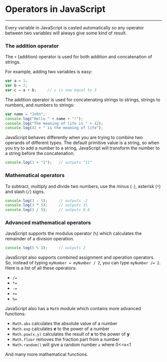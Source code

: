 # Operators in JavaScript

---

Every variable in JavaScript is casted automatically so any operator between two variables will always give some kind of result.

### The addition operator

The `+` (addition) operator is used for both addition and concatenation of strings.

For example, adding two variables is easy:

```javascript
var a = 1;
var b = 2;
var c = a + b;     // c is now equal to 3
```

The addition operator is used for concatenating strings to strings, strings to numbers, and numbers to strings:

```javascript
var name = "John";
console.log("Hello " + name + "!");
console.log("The meaning of life is " + 42);
console.log(42 + " is the meaning of life");
```

JavaScript behaves differently when you are trying to combine two operands of different types. The default primitive value is a string, so when you try to add a number to a string, JavaScript will transform the number to a string before the concatenation.

```javascript
console.log(1 + "1");   // outputs "11"
```

### Mathematical operators

To subtract, multiply and divide two numbers, use the minus (`-`), asterisk (`*`) and slash (`/`) signs.

```javascript
console.log(3 - 5);     // outputs -2
console.log(3 * 5);     // outputs 15
console.log(3 / 5);     // outputs 0.6
```

### Advanced mathematical operators

JavaScript supports the modulus operator (`%`) which calculates the remainder of a division operation.

```javascript
console.log(5 % 3);     // outputs 2
```

JavaScript also supports combined assignment and operation operators. So, instead of typing `myNumber = myNumber / 2`, you can type `myNumber /= 2`. Here is a list of all these operators:

-   `/=`
-   `*=`
-   `-=`
-   `+=`
-   `%=`

JavaScript also has a `Math` module which contains more advanced functions:

-   `Math.abs` calculates the absolute value of a number
-   `Math.exp` calculates **e** to the power of a number
-   `Math.pow(x,y)` calculates the result of **x** to the power of **y**
-   `Math.floor` removes the fraction part from a number
-   `Math.random()` will give a random number `x` where 0<=x<1

And many more mathematical functions.